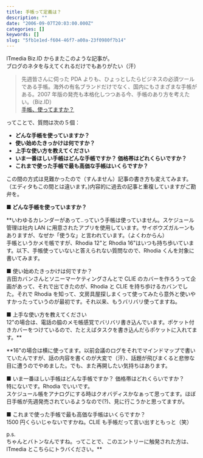 ```yaml
---
title: 手帳って定義は？
description: ""
date: "2006-09-07T20:03:00.000Z"
categories: []
keywords: []
slug: "5fb1e1ed-f604-46f7-a00a-23f0980f7b14"
---
```


ITmedia Biz.ID からまたこのような記事が。  
ブログのネタを与えてくれるだけでもありがたい（汗）

> 先週皆さんに伺った PDA よりも、ひょっとしたらビジネスの必須ツールである手帳。海外の有名ブランドだけでなく、国内にもさまざまな手帳がある。2007 年版の発売も本格化しつつある今、手帳のあり方を考えたい。（Biz.ID）  
> [手帳、使ってますか？](http://www.itmedia.co.jp/bizid/articles/0609/07/news024.html)

ってことで、質問は次の５個：

- **どんな手帳を使っていますか？**
- **使い始めたきっかけは何ですか？**
- **上手な使い方を教えてください**
- **いま一番ほしい手帳はどんな手帳ですか？ 価格帯はどれくらいですか？**
- **これまで使った手帳で最も高価な手帳はいくらですか？**

この間の方式は見難かったので（すんません）記事の書き方も変えてみます。（エディタもこの間とは違います。)内容的に過去の記事と重複していますがご勘弁を。

**■ どんな手帳を使っていますか？**

\*\*いわゆるカレンダーがあって‥っていう手帳は使っていません。スケジュール管理は社内 LAN に用意されたアプリを使用しています。サイボウズガルーンもありますが、なぜか「使うな」と言われています。（よくわからん）  
手帳というかメモ帳ですが、Rhodia 12"と Rhodia 16"はいつも持ち歩いています。以下、手帳使っていないと答えられない質問なので、Rhodia くんを対象に書いてみます。

■ 使い始めたきっかけは何ですか？  
吉田カバンさんとソニーマーケティングさんとで CLIE のカバーを作ろうって企画があって、それで出てきたのが、Rhodia と CLIE を持ち歩けるカバンでした。それで Rhodia を知って、文房具屋探しまくって使ってみたら意外と使いやすかったっていうのが最初です。それ以来、もうバリバリ使ってますね。

■ 上手な使い方を教えてください  
12"の場合は、電話の脇のメモ帳感覚でバリバリ書き込んでいます。ポケット付きカバーをつけているので、たとえばタスクを書き込んだらポケットに入れてます。\*\*

\*\*16"の場合は横に使ってます。以前会議のログをそれでマインドマップで書いていたんですが、話の内容を書くのが大変で（汗）、話題が飛びまくると悲惨な目に遭うのでやめました。でも、また再開したい気持ちはあります。

■ いま一番ほしい手帳はどんな手帳ですか？ 価格帯はどれくらいですか？  
特にないです。Rhodia でいいです。  
スケジュール帳をアナログにする時はクオバディスかなぁって思ってます。ほぼ日手帳が先週発売されているようなので(?)、見に行こうかと思ってますが。

■ これまで使った手帳で最も高価な手帳はいくらですか？  
1500 円くらいじゃないですかね。CLIE も手帳だって言い出すともっと（笑）

p.s.  
ちゃんとバトンなんですね。ってことで、このエントリーに触発された方は、ITmedia とこちらにトラバください。\*\*

